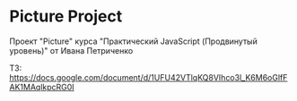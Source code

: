 # Picture Project

Проект "Picture" курса "Практический JavaScript (Продвинутый уровень)" от Ивана Петриченко

ТЗ: https://docs.google.com/document/d/1UFU42VTlqKQ8VIhco3l_K6M6oGlfFAK1MAqlkpcRG0I
